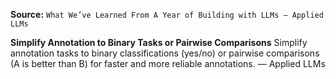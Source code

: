 **Source:** `What We’ve Learned From A Year of Building with LLMs – Applied LLMs`

**Simplify Annotation to Binary Tasks or Pairwise Comparisons**
Simplify annotation tasks to binary classifications (yes/no) or pairwise comparisons (A is better than B) for faster and more reliable annotations. — Applied LLMs
